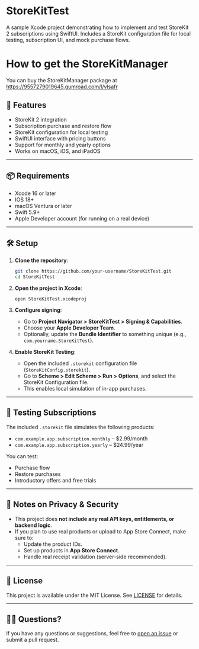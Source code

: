 # StoreKitTest

A sample Xcode project demonstrating how to implement and test StoreKit 2 subscriptions using SwiftUI. Includes a StoreKit configuration file for local testing, subscription UI, and mock purchase flows.

# How to get the StoreKitManager

You can buy the StoreKitManager package at https://9557279019645.gumroad.com/l/vlsafr

## 🚀 Features

- StoreKit 2 integration
- Subscription purchase and restore flow
- StoreKit configuration for local testing
- SwiftUI interface with pricing buttons
- Support for monthly and yearly options
- Works on macOS, iOS, and iPadOS

---

## 📦 Requirements

- Xcode 16 or later
- IOS 18+
- macOS Ventura or later
- Swift 5.9+
- Apple Developer account (for running on a real device)

---

## 🛠 Setup

1. **Clone the repository**:
   ```bash
   git clone https://github.com/your-username/StoreKitTest.git
   cd StoreKitTest
   ```

2. **Open the project in Xcode**:
   ```
   open StoreKitTest.xcodeproj
   ```

3. **Configure signing**:
   - Go to **Project Navigator > StoreKitTest > Signing & Capabilities**.
   - Choose your **Apple Developer Team**.
   - Optionally, update the **Bundle Identifier** to something unique (e.g., `com.yourname.StoreKitTest`).

4. **Enable StoreKit Testing**:
   - Open the included `.storekit` configuration file (`StoreKitConfig.storekit`).
   - Go to **Scheme > Edit Scheme > Run > Options**, and select the StoreKit Configuration file.
   - This enables local simulation of in-app purchases.

---

## 🧪 Testing Subscriptions

The included `.storekit` file simulates the following products:

- `com.example.app.subscription.monthly` – $2.99/month
- `com.example.app.subscription.yearly` – $24.99/year

You can test:

- Purchase flow
- Restore purchases
- Introductory offers and free trials

---

## 🔐 Notes on Privacy & Security

- This project does **not include any real API keys, entitlements, or backend logic**.
- If you plan to use real products or upload to App Store Connect, make sure to:
  - Update the product IDs.
  - Set up products in **App Store Connect**.
  - Handle real receipt validation (server-side recommended).

---

## 📝 License

This project is available under the MIT License. See [LICENSE](LICENSE) for details.

---

## 🙋‍♂️ Questions?

If you have any questions or suggestions, feel free to [open an issue](https://github.com/your-username/StoreKitTest/issues) or submit a pull request.
